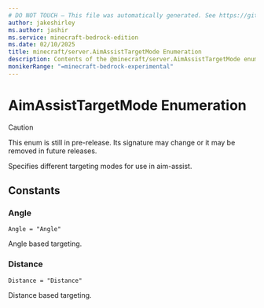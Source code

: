 ```yaml
---
# DO NOT TOUCH — This file was automatically generated. See https://github.com/mojang/minecraftapidocsgenerator to modify descriptions, examples, etc.
author: jakeshirley
ms.author: jashir
ms.service: minecraft-bedrock-edition
ms.date: 02/10/2025
title: minecraft/server.AimAssistTargetMode Enumeration
description: Contents of the @minecraft/server.AimAssistTargetMode enumeration.
monikerRange: "=minecraft-bedrock-experimental"
---
```

# AimAssistTargetMode Enumeration

> [!CAUTION]
> This enum is still in pre-release.  Its signature may change or it may be removed in future releases.

Specifies different targeting modes for use in aim-assist.

## Constants
### **Angle**
`Angle = "Angle"`

Angle based targeting.
### **Distance**
`Distance = "Distance"`

Distance based targeting.
